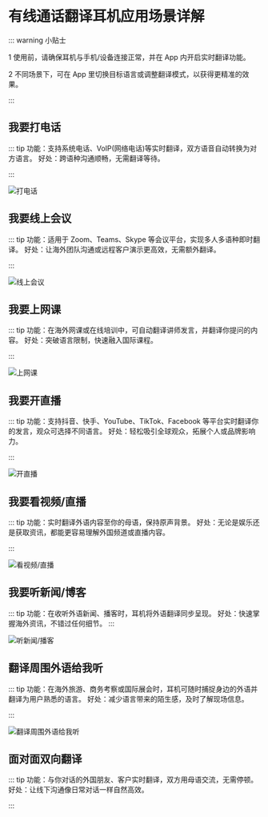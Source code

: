 # 有线通话翻译耳机应用场景详解

::: warning <span class="badge">小贴士</span>

<span class="circle-badge">1</span> 使用前，请确保耳机与手机/设备连接正常，并在 App 内开启实时翻译功能。

<span class="circle-badge">2</span> 不同场景下，可在 App 里切换目标语言或调整翻译模式，以获得更精准的效果。

:::

## 我要打电话

::: tip 功能：支持系统电话、VoIP(网络电话)等实时翻译，双方语音自动转换为对方语言。
好处：跨语种沟通顺畅，无需翻译等待。

:::

![打电话](https://bu.dusays.com/2025/01/08/677e275dd75cd.png)

## 我要线上会议

::: tip 功能：适用于 Zoom、Teams、Skype 等会议平台，实现多人多语种即时翻译。
好处：让海外团队沟通或远程客户演示更高效，无需额外翻译。

:::

![线上会议](https://bu.dusays.com/2025/01/08/677e1a5398a8b.png)

## 我要上网课

::: tip 功能：在海外网课或在线培训中，可自动翻译讲师发言，并翻译你提问的内容。
好处：突破语言限制，快速融入国际课程。

:::

![上网课](https://bu.dusays.com/2025/01/08/677e277b425a9.png)

## 我要开直播

::: tip 功能：支持抖音、快手、YouTube、TikTok、Facebook 等平台实时翻译你的发言，观众可选择不同语言。
好处：轻松吸引全球观众，拓展个人或品牌影响力。

:::

![开直播](https://bu.dusays.com/2025/01/08/677e1a5b42343.png)

## 我要看视频/直播

::: tip 功能：实时翻译外语内容至你的母语，保持原声背景。
好处：无论是娱乐还是获取资讯，都能更容易理解外国频道或直播内容。

:::

![看视频/直播](https://bu.dusays.com/2025/01/08/677e1a59e4c3a.png)

## 我要听新闻/博客

::: tip 功能：在收听外语新闻、播客时，耳机将外语翻译同步呈现。
好处：快速掌握海外资讯，不错过任何细节。
:::

![听新闻/播客](https://bu.dusays.com/2025/01/08/677e1a5acbcd2.png)

## 翻译周围外语给我听

::: tip 功能：在海外旅游、商务考察或国际展会时，耳机可随时捕捉身边的外语并翻译为用户熟悉的语言。
好处：减少语言带来的陌生感，及时了解现场信息。

:::

![翻译周围外语给我听](https://bu.dusays.com/2025/01/08/677e1a5a7cef1.png)

## 面对面双向翻译

::: tip 功能：与你对话的外国朋友、客户实时翻译，双方用母语交流，无需停顿。
好处：让线下沟通像日常对话一样自然高效。

:::

<VideoPlayer src="/videos/voicepie_爱说派_面对面模式.mp4" />
